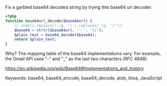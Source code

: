 Fix a garbled base64 decoded string by trying this base64 url decoder:
```php
<?php
function base64url_decode($base64url) {
    // atob(s.replace(/-/g, '+').replace(/_/g, '/'));
    $base64 = strtr($base64url, '-_', '+/');
    $plain_text = base64_decode($base64);
    return $plain_text;
}
```
Why? The mapping table of the base64 implementations vary. For example, the Gmail API uses "-" and "_" as the last two characters (RFC 4648).

https://en.wikipedia.org/wiki/Base64#Implementations_and_history

Keywords: base64, base64_encode, base64_decode, atob, btoa, JavaScript